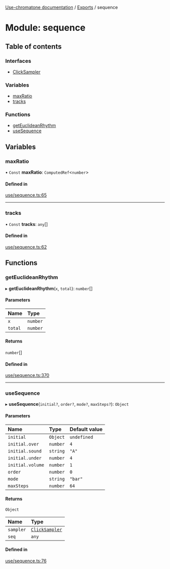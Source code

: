 [Use-chromatone documentation](../README.md) / [Exports](../modules.md) / sequence

# Module: sequence

## Table of contents

### Interfaces

- [ClickSampler](../interfaces/sequence.ClickSampler.md)

### Variables

- [maxRatio](sequence.md#maxratio)
- [tracks](sequence.md#tracks)

### Functions

- [getEuclideanRhythm](sequence.md#geteuclideanrhythm)
- [useSequence](sequence.md#usesequence)

## Variables

### maxRatio

• `Const` **maxRatio**: `ComputedRef`<`number`\>

#### Defined in

[use/sequence.ts:65](https://github.com/chromatone/chromatone.center/blob/a50ab21b4/use/sequence.ts#L65)

___

### tracks

• `Const` **tracks**: `any`[]

#### Defined in

[use/sequence.ts:62](https://github.com/chromatone/chromatone.center/blob/a50ab21b4/use/sequence.ts#L62)

## Functions

### getEuclideanRhythm

▸ **getEuclideanRhythm**(`x`, `total`): `number`[]

#### Parameters

| Name | Type |
| :------ | :------ |
| `x` | `number` |
| `total` | `number` |

#### Returns

`number`[]

#### Defined in

[use/sequence.ts:370](https://github.com/chromatone/chromatone.center/blob/a50ab21b4/use/sequence.ts#L370)

___

### useSequence

▸ **useSequence**(`initial?`, `order?`, `mode?`, `maxSteps?`): `Object`

#### Parameters

| Name | Type | Default value |
| :------ | :------ | :------ |
| `initial` | `Object` | `undefined` |
| `initial.over` | `number` | `4` |
| `initial.sound` | `string` | `"A"` |
| `initial.under` | `number` | `4` |
| `initial.volume` | `number` | `1` |
| `order` | `number` | `0` |
| `mode` | `string` | `"bar"` |
| `maxSteps` | `number` | `64` |

#### Returns

`Object`

| Name | Type |
| :------ | :------ |
| `sampler` | [`ClickSampler`](../interfaces/sequence.ClickSampler.md) |
| `seq` | `any` |

#### Defined in

[use/sequence.ts:76](https://github.com/chromatone/chromatone.center/blob/a50ab21b4/use/sequence.ts#L76)
